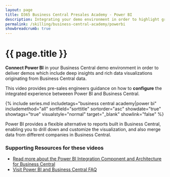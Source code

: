 ```yaml
---
layout: page
title: D365 Business Central Presales Academy - Power BI
description: Integrating your demo environment in order to highlight graphs, charts and rich visualizations through Power BI
permalink: /skilling/business-central-academy/powerbi
showbreadcrumb: true
---
```


# {{ page.title }}

**Connect Power BI** in your Business Central demo environment in order to deliver demos which include deep insights and rich data visualizations originating from Business Central data. 

This video provides pre-sales engineers guidance on how to **configure** the integrated experience betweeen Power BI and Business Central.

{% include series.md 
    includetags="business central academy|power bi" includemethod="all" 
    sortfield="sorttitle" sortorder="asc" showdate="true" showtags="true" 
    visualstyle="normal" target="_blank" showlink="false"
%}

Power BI provides a flexible alternative to reports built in Business Central, enabling you to drill down and customize the visualization, and also merge data from different companies in Business Central.

### Supporting Resources for these videos

* <a href="https://docs.microsoft.com/en-us/dynamics365/business-central/admin-powerbi-overview" target="_blank">Read more about the Power BI Integration Component and Architecture for Business Central
* <a href="https://docs.microsoft.com/en-us/dynamics365/business-central/power-bi-faq?tabs=general" target="_blank">Visit Power BI and Business Central FAQ
